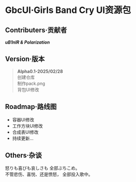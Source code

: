 # GbcUI·Girls Band Cry UI资源包

## Contributers·贡献者
***uB1nlR & Polarization***

## Version·版本
>**Alpha0.1-2025/02/28**  
 创建仓库  
 制作pack.png  
 背包UI修改

## Roadmap·路线图
- 容器UI修改  
- 工作方块UI修改
- 合成表UI修改
- 持续更新...

## Others·杂谈

怒りも喜びも哀しさも
全部ぶちこめ。  
不管悲伤、喜悦、还是愤怒，
全部投入歌中。